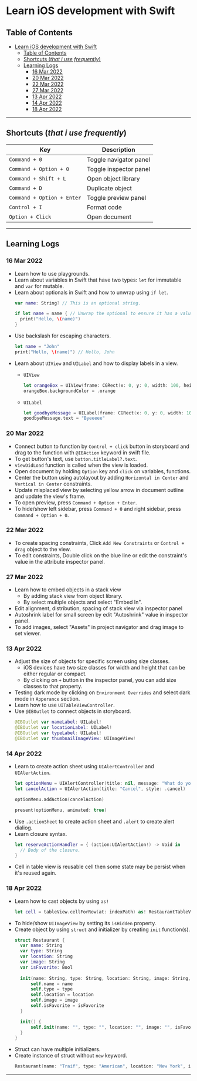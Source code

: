 # Learn iOS development with Swift

## Table of Contents
- [Learn iOS development with Swift](#learn-ios-development-with-swift)
  - [Table of Contents](#table-of-contents)
  - [Shortcuts (*that i use frequently*)](#shortcuts-that-i-use-frequently)
  - [Learning Logs](#learning-logs)
    - [16 Mar 2022](#16-mar-2022)
    - [20 Mar 2022](#20-mar-2022)
    - [22 Mar 2022](#22-mar-2022)
    - [27 Mar 2022](#27-mar-2022)
    - [13 Apr 2022](#13-apr-2022)
    - [14 Apr 2022](#14-apr-2022)
    - [18 Apr 2022](#18-apr-2022)

---

## Shortcuts (*that i use frequently*)
| Key                        | Description            |
| -------------------------- | ---------------------- |
| `Command + 0`              | Toggle navigator panel |
| `Command + Option + 0`     | Toggle inspector panel |
| `Command + Shift + L`      | Open object library    |
| `Command + D`              | Duplicate object       |
| `Command + Option + Enter` | Toggle preview panel   |
| `Control + I`              | Format code            |
| `Option + Click`           | Open document          |


---

## Learning Logs

### 16 Mar 2022
- Learn how to use playgrounds.
- Learn about variables in Swift that have two types: `let` for immutable and `var` for mutable.
- Learn about optionals in Swift and how to unwrap using `if let`.
  ```swift
  var name: String? // This is an optional string.

  if let name = name { // Unwrap the optional to ensure it has a value.
    print("Hello, \(name)")
  }
  ```
- Use backslash for escaping characters.
  ```swift
  let name = "John"
  print("Hello, \(name)") // Hello, John
  ```
- Learn about `UIView` and `UILabel` and how to display labels in a view.
  - `UIView`
    ```swift
    let orangeBox = UIView(frame: CGRect(x: 0, y: 0, width: 100, height: 100))
    orangeBox.backgroundColor = .orange
    ```

  - `UILabel`
    ```swift
    let goodbyeMessage = UILabel(frame: CGRect(x: 0, y: 0, width: 100, height: 100))
    goodbyeMessage.text = "Byeeeee"
    ```

### 20 Mar 2022
- Connect button to function by `Control + click` button in storyboard and drag to the function with `@IBAction` keyword in swift file.
- To get button's text, use `button.titleLabel?.text`.
- `viewDidLoad` function is called when the view is loaded.
- Open document by holding `Option` key and `click` on variables, functions.
- Center the button using autolayout by adding `Horizontal in Center` and `Vertical in Center` constraints.
- Update misplaced view by selecting yellow arrow in document outline and update the view's frame.
- To open preview, press `Command + Option + Enter`.
- To hide/show left sidebar, press `Command + 0` and right sidebar, press `Command + Option + 0`.

### 22 Mar 2022
- To create spacing constraints, Click `Add New Constraints` or `Control + drag` object to the view.
- To edit constraints, Double click on the blue line or edit the constraint's value in the attribute inspector panel.

### 27 Mar 2022
- Learn how to embed objects in a stack view
  - By adding stack view from object library.
  - By select multiple objects and select "Embed In".
- Edit alignment, distribution, spacing of stack view via inspector panel
- Autoshrink label for small screen by edit "Autoshrink" value in inspector panel.
- To add images, select "Assets" in project navigator and drag image to set viewer.

### 13 Apr 2022
- Adjust the size of objects for specific screen using size classes.
  - iOS devices have two size classes for width and height that can be either regular or compact.
  - By clicking on `+` button in the inspector panel, you can add size classes to that property.
- Testing dark mode by clicking on `Environment Overrides` and select dark mode in `Apperance` section.
- Learn how to use `UITableViewController`.
- Use `@IBOutlet` to connect objects in storyboard.
  ```swift
  @IBOutlet var nameLabel: UILabel!
  @IBOutlet var locationLabel: UILabel!
  @IBOutlet var typeLabel: UILabel!
  @IBOutlet var thumbnailImageView: UIImageView!
  ```

### 14 Apr 2022
- Learn to create action sheet using `UIAlertController` and `UIAlertAction`.
  ```swift
  let optionMenu = UIAlertController(title: nil, message: "What do you want to do?", preferredStyle: .actionSheet)
  let cancelAction = UIAlertAction(title: "Cancel", style: .cancel)

  optionMenu.addAction(cancelAction)

  present(optionMenu, animated: true)
  ```
- Use `.actionSheet` to create action sheet and `.alert` to create alert dialiog.
- Learn closure syntax.
  ```swift
  let reserveActionHandler = { (action:UIAlertAction!) -> Void in
    // Body of the closure.
  }
  ```
- Cell in table view is reusable cell then some state may be persist when it's reused again.

### 18 Apr 2022
- Learn how to cast objects by using `as!`
  ```swift
  let cell = tableView.cellForRow(at: indexPath) as! RestaurantTableViewCell
  ```
- To hide/show `UIImageView` by setting its `isHidden` property.
- Create object by using `struct` and initializer by creating `init` function(s).
  ```swift
  struct Restaurant {
    var name: String
    var type: String
    var location: String
    var image: String
    var isFavorite: Bool
    
    init(name: String, type: String, location: String, image: String, isFavorite: Bool) {
        self.name = name
        self.type = type
        self.location = location
        self.image = image
        self.isFavorite = isFavorite
    }

    init() {
        self.init(name: "", type: "", location: "", image: "", isFavorite: false)
    }
  }
  ```
- Struct can have multiple initializers.
- Create instance of struct without `new` keyword.
  ```swift
  Restaurant(name: "Traif", type: "American", location: "New York", image: "traif", isFavorite: false)
  ```

---
